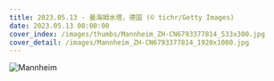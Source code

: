 ```yaml
---
title: 2023.05.13 - 曼海姆水塔，德国 (© tichr/Getty Images)
date: 2023.05.13 00:00:00
cover_index: /images/thumbs/Mannheim_ZH-CN6793377814_533x300.jpg
cover_detail: /images/Mannheim_ZH-CN6793377814_1920x1080.jpg
---
```


![Mannheim](/images/Mannheim_ZH-CN6793377814_1920x1080.jpg)
